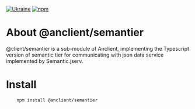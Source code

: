 [![Ukraine](https://cdn3.emoji.gg/emojis/6101-ukraine.gif)](https://emoji.gg/emoji/6101-ukraine)
[![npm](https://img.shields.io/npm/v/@anclient/semantier?logo=npm)](https://npmjs.org/package/@anclient/semantier)

# About @anclient/semantier

 @client/semantier is a sub-module of Anclient, implementing the Typescript version of semantic tier
 for communicating with json data service implemented by Semantic.jserv.
 
# Install

```
    npm install @anclient/semantier
```
